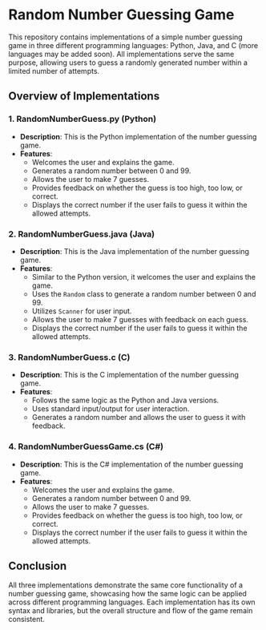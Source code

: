 # Random Number Guessing Game

This repository contains implementations of a simple number guessing game in three different programming languages: Python, Java, and C (more languages may be added soon). All implementations serve the same purpose, allowing users to guess a randomly generated number within a limited number of attempts.

## Overview of Implementations

### 1. RandomNumberGuess.py (Python)

- **Description**: This is the Python implementation of the number guessing game.
- **Features**:
  - Welcomes the user and explains the game.
  - Generates a random number between 0 and 99.
  - Allows the user to make 7 guesses.
  - Provides feedback on whether the guess is too high, too low, or correct.
  - Displays the correct number if the user fails to guess it within the allowed attempts.

### 2. RandomNumberGuess.java (Java)

- **Description**: This is the Java implementation of the number guessing game.
- **Features**:
  - Similar to the Python version, it welcomes the user and explains the game.
  - Uses the `Random` class to generate a random number between 0 and 99.
  - Utilizes `Scanner` for user input.
  - Allows the user to make 7 guesses with feedback on each guess.
  - Displays the correct number if the user fails to guess it within the allowed attempts.

### 3. RandomNumberGuess.c (C)

- **Description**: This is the C implementation of the number guessing game.
- **Features**:
  - Follows the same logic as the Python and Java versions.
  - Uses standard input/output for user interaction.
  - Generates a random number and allows the user to guess it with feedback.

### 4. RandomNumberGuessGame.cs (C#)

- **Description**: This is the C# implementation of the number guessing game.
- **Features**:
  - Welcomes the user and explains the game.
  - Generates a random number between 0 and 99.
  - Allows the user to make 7 guesses.
  - Provides feedback on whether the guess is too high, too low, or correct.
  - Displays the correct number if the user fails to guess it within the allowed attempts.

## Conclusion

All three implementations demonstrate the same core functionality of a number guessing game, showcasing how the same logic can be applied across different programming languages. Each implementation has its own syntax and libraries, but the overall structure and flow of the game remain consistent.
